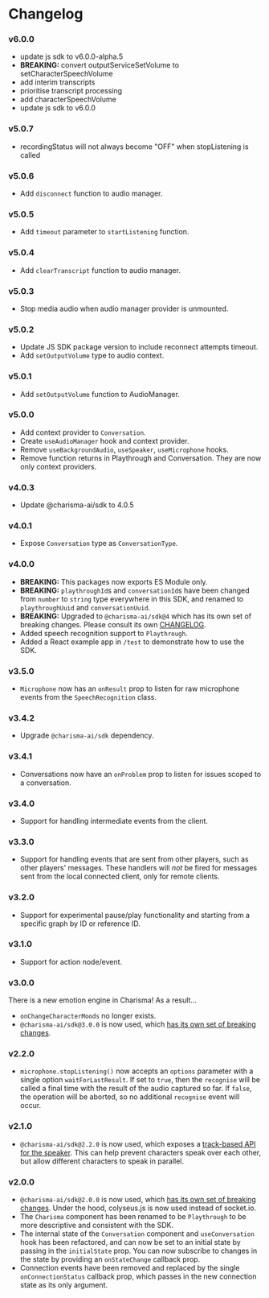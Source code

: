 # Changelog

### v6.0.0

- update js sdk to v6.0.0-alpha.5
- **BREAKING:** convert outputServiceSetVolume to setCharacterSpeechVolume
- add interim transcripts
- prioritise transcript processing
- add characterSpeechVolume
- update js sdk to v6.0.0

### v5.0.7

- recordingStatus will not always become "OFF" when stopListening is called

### v5.0.6

- Add `disconnect` function to audio manager.

### v5.0.5

- Add `timeout` parameter to `startListening` function.

### v5.0.4

- Add `clearTranscript` function to audio manager.

### v5.0.3

- Stop media audio when audio manager provider is unmounted.

### v5.0.2

- Update JS SDK package version to include reconnect attempts timeout.
- Add `setOutputVolume` type to audio context.

### v5.0.1

- Add `setOutputVolume` function to AudioManager.

### v5.0.0

- Add context provider to `Conversation`.
- Create `useAudioManager` hook and context provider.
- Remove `useBackgroundAudio`, `useSpeaker`, `useMicrophone` hooks.
- Remove function returns in Playthrough and Conversation. They are now only context providers.

### v4.0.3

- Update @charisma-ai/sdk to 4.0.5

### v4.0.1

- Expose `Conversation` type as `ConversationType`.

### v4.0.0

- **BREAKING:** This packages now exports ES Module only.
- **BREAKING:** `playthroughId`s and `conversationId`s have been changed from `number` to `string` type everywhere in this SDK, and renamed to `playthroughUuid` and `conversationUuid`.
- **BREAKING:** Upgraded to `@charisma-ai/sdk@4` which has its own set of breaking changes. Please consult its own [CHANGELOG](https://github.com/charisma-ai/charisma-react/blob/main/CHANGELOG.md).
- Added speech recognition support to `Playthrough`.
- Added a React example app in `/test` to demonstrate how to use the SDK.

### v3.5.0

- `Microphone` now has an `onResult` prop to listen for raw microphone events from the `SpeechRecognition` class.

### v3.4.2

- Upgrade `@charisma-ai/sdk` dependency.

### v3.4.1

- Conversations now have an `onProblem` prop to listen for issues scoped to a conversation.

### v3.4.0

- Support for handling intermediate events from the client.

### v3.3.0

- Support for handling events that are sent from other players, such as other players' messages. These handlers will _not_ be fired for messages sent from the local connected client, only for remote clients.

### v3.2.0

- Support for experimental pause/play functionality and starting from a specific graph by ID or reference ID.

### v3.1.0

- Support for action node/event.

### v3.0.0

There is a new emotion engine in Charisma! As a result...

- `onChangeCharacterMoods` no longer exists.
- `@charisma-ai/sdk@3.0.0` is now used, which [has its own set of breaking changes](https://github.com/charisma-ai/charisma-sdk-js).

### v2.2.0

- `microphone.stopListening()` now accepts an `options` parameter with a single option `waitForLastResult`. If set to `true`, then the `recognise` will be called a final time with the result of the audio captured so far. If `false`, the operation will be aborted, so no additional `recognise` event will occur.

### v2.1.0

- `@charisma-ai/sdk@2.2.0` is now used, which exposes a [track-based API for the speaker](https://github.com/charisma-ai/charisma-sdk-js#speaker). This can help prevent characters speak over each other, but allow different characters to speak in parallel.

### v2.0.0

- `@charisma-ai/sdk@2.0.0` is now used, which [has its own set of breaking changes](https://github.com/charisma-ai/charisma-sdk-js). Under the hood, colyseus.js is now used instead of socket.io.
- The `Charisma` component has been renamed to be `Playthrough` to be more descriptive and consistent with the SDK.
- The internal state of the `Conversation` component and `useConversation` hook has been refactored, and can now be set to an initial state by passing in the `initialState` prop. You can now subscribe to changes in the state by providing an `onStateChange` callback prop.
- Connection events have been removed and replaced by the single `onConnectionStatus` callback prop, which passes in the new connection state as its only argument.

